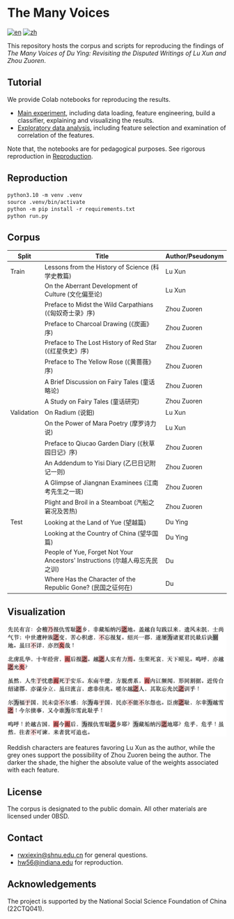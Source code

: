 # The Many Voices

[![en](https://img.shields.io/badge/lang-en-green.svg)](https://codeberg.org/haining/the_many_voices/src/branch/main/README.md)
[![zh](https://img.shields.io/badge/lang-zh-green.svg)](https://codeberg.org/haining/the_many_voices/src/branch/main/README.zh.md)

This repository hosts the corpus and scripts for reproducing the findings of *The Many Voices of Du Ying: Revisiting 
the Disputed Writings of Lu Xun and Zhou Zuoren*.

## Tutorial

We provide Colab notebooks for reproducing the results.
- [Main experiment](https://colab.research.google.com/drive/1gYdugVvy_4R2IU3J1oASK5BgV3EiB9Gb?usp=sharing), including 
data loading, feature engineering, build a classifier, explaining and visualizing the
results.
- [Exploratory data analysis](https://colab.research.google.com/drive/1ryNXKcRrnvPEs61udXisuaHi2bEMbCWQ?usp=sharing), 
 including feature selection and examination of correlation of the features.

Note that, the notebooks are for pedagogical purposes. See rigorous reproduction in [Reproduction](#reproduction).

## Reproduction

```python3.10
python3.10 -m venv .venv
source .venv/bin/activate
python -m pip install -r requirements.txt
python run.py
```


## Corpus

| Split      | Title                                                                      | Author/Pseudonym |
|------------|----------------------------------------------------------------------------|------------------|
| Train      | Lessons from the History of Science (科学史教篇)                                | Lu Xun           |
|            | On the Aberrant Development of Culture (文化偏至论)                             | Lu Xun           |
|            | Preface to Midst the Wild Carpathians (《匈奴奇士录》序)                           | Zhou Zuoren      |
|            | Preface to Charcoal Drawing (《炭画》序)                                        | Zhou Zuoren      |
|            | Preface to The Lost History of Red Star (《红星佚史》序)                          | Zhou Zuoren      |
|            | Preface to The Yellow Rose (《黄蔷薇》序)                                        | Zhou Zuoren      |
|            | A Brief Discussion on Fairy Tales (童话略论)                                   | Zhou Zuoren      |
|            | A Study on Fairy Tales (童话研究)                                              | Zhou Zuoren      |
| Validation | On Radium (说鈤)                                                               | Lu Xun           |
|            | On the Power of Mara Poetry (摩罗诗力说)                                        | Lu Xun           |
|            | Preface to Qiucao Garden Diary (《秋草园日记》序)                                  | Zhou Zuoren      |
|            | An Addendum to Yisi Diary (乙巳日记附记一则)                                       | Zhou Zuoren      |
|            | A Glimpse of Jiangnan Examinees (江南考先生之一斑)                                 | Zhou Zuoren      |
|            | Plight and Broil in a Steamboat (汽船之窘况及苦热)                                 | Zhou Zuoren      |
| Test       | Looking at the Land of Yue (望越篇)                                           | Du Ying          |
|            | Looking at the Country of China (望华国篇)                                     | Du Ying          |
|            | People of Yue, Forget Not Your Ancestors' Instructions (尔越人毋忘先民之训)         | Du               |
|            | Where Has the Character of the Republic Gone? (民国之征何在)                     | Du               |


## Visualization

![viz](assets/viz.jpg)

Reddish characters are features favoring Lu Xun as the author, while the grey ones support the possibility of Zhou 
Zuoren being the author. The darker the shade, the higher the absolute value of the weights associated with each feature.

## License

The corpus is designated to the public domain. All other materials are licensed under 0BSD.

[//]: # (## Citation)

[//]: # (TODO)

[//]: # ()
[//]: # (## Demo)

[//]: # (TODO)

## Contact
- [rwxiexin@shnu.edu.cn](mailto:rwxiexin@shnu.edu.cn) for general questions. 
- [hw56@indiana.edu](mailto:hw56@indiana.edu) for reproduction.

## Acknowledgements

The project is supported by the National Social Science Foundation of China (22CTQ041).